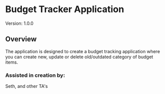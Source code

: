 # Budget Tracker Application
Version: 1.0.0

## Overview
The application is designed to create a budget tracking application where you can create new, update or delete old/outdated category of budget items. 

### Assisted in creation by: 
Seth, and other TA's 